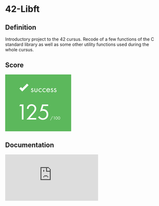 # 42-Libft

## Definition
Introductory project to the 42 cursus. Recode of a few functions of the C standard library as well as some other utility functions used during the whole cursus.

## Score
!['Score'](https://github.com/fractalfeeling/uploads/blob/4e5f7f060cdb8824ca8373d4aa3c65d795a3464b/images/score_bonus.png)

## Documentation
!['Libft Subject Document'](https://github.com/fractalfeeling/uploads/blob/4e5f7f060cdb8824ca8373d4aa3c65d795a3464b/docs/Libft.pdf)
